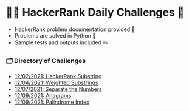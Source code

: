 # 🧑‍💻 HackerRank Daily Challenges 📆

- HackerRank problem documentation provided 📃
- Problems are solved in Python 🐍
- Sample tests and outputs included ✏️

### 🗂 Directory of Challenges
- [12/02/2021: HackerRank Substring](https://github.com/danielschnoll/HackerRank-Daily-Challenges/tree/master/12-02-2021)
- [12/04/2021: Weighted Substrings](https://github.com/danielschnoll/HackerRank-Daily-Challenges/tree/master/12-04-2021)
- [12/07/2021: Separate the Numbers](https://github.com/danielschnoll/HackerRank-Daily-Challenges/tree/master/12-07-2021)
- [12/09/2021: Anagrams](https://github.com/danielschnoll/HackerRank-Daily-Challenges/tree/master/12-09-2021)
- [12/09/2021: Palindrome Index](https://github.com/danielschnoll/HackerRank-Daily-Challenges/tree/master/12-10-2021)